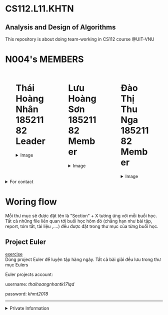 # CS112.L11.KHTN
## Analysis and Design of Algorithms
This repository is about doing team-working in CS112 course @UIT-VNU

<!-- Members:  
|ID         |Name               |Email                 |Role    |
|-----------|-------------------|----------------------|--------|
|18521182   |Thái Hoàng Nhân    |18521182@gm.uit.edu.vn|Leader  |
|18521135   |Đào Thị Thu Nga    |18521135@gm.uit.edu.vn|Member  |
|18521348   |Lưu Hoàng Sơn      |18521348@gm.uit.edu.vn|Member  | -->
<!--  -->
<link rel="stylesheet" href="https://stackpath.bootstrapcdn.com/font-awesome/4.7.0/css/font-awesome.min.css" integrity="sha384-wvfXpqpZZVQGK6TAh5PVlGOfQNHSoD2xbE+QkPxCAFlNEevoEH3Sl0sibVcOQVnN" crossorigin="anonymous">

<script src='https://cdnjs.cloudflare.com/ajax/libs/mathjax/2.7.5/MathJax.js?config=TeX-MML-AM_CHTML' async></script>

# N004's MEMBERS
<div style="display:flex; width:100%">
        <div style="width:20%;margin: 0px auto">
            <h1>Thái Hoàng Nhân<br> 18521182 <br /> Leader </h1>
            <details>
                <summary>Image</summary>
                <img style="width:100%"
                    src="https://raw.githubusercontent.com/hoangnhancs/CS112.L11.KHTN/master/resources/images/HoangNhan.png">
            </details>
        </div>
        <br>
        <div style="width:20% ;margin:0px auto">
            <h1>Lưu Hoàng Sơn<br>18521182 <br /> Member</h1>
            <details>
                <summary>Image</summary>
                <img style="width:100%"
                    src="https://raw.githubusercontent.com/hoangnhancs/CS112.L11.KHTN/master/resources/images/HoangSon.png">
            </details>
        </div>
        <br>
        <div style="width:20%; margin:0px auto">
            <h1>Đào Thị Thu Nga<br> 18521182 <br /> Member </h1>
            <details>
                <summary>Image</summary>
                <img style="width:100%"
                    src="https://raw.githubusercontent.com/hoangnhancs/CS112.L11.KHTN/master/resources/images/ThuNga.png">
            </details>
        </div>
    </div>

<details>
    <summary>For contact</summary>
    <p>Thái Hoàng Nhân: 18521182@gm.uit.edu.vn or <a href="https://github.com/hoangnhancs">github</a> or <a href="https://www.facebook.com/profile.php?id=100027617961231">facebook</a></p>
    <p>Lưu Hoàng Sơn: 18521182@gm.uit.edu.vn or <a href="https://github.com/sonlhcsuit">github</a> or <a href="https://www.facebook.com/sjIv3r">facebook</a></p>
    <p>Đào Thị Thu Nga: 18521182@gm.uit.edu.vn or <a href="https://github.com/DAOTHITHUNGA">github</a> or <a href="https://www.facebook.com/vonguocmo03092000">facebook</a></p>
</details>
<!--  -->

# Woring flow 

Mỗi thư mục sẽ được đặt tên là "Section" + X tương ứng với mỗi buổi học.   
Tất cả những file liên quan tới buổi học hôm đó (chẳng hạn như bài tập, report, tóm tắt, tài liệu ,....) đều được đặt trong thư mục của từng buổi học.

## Project Euler
<a href="https://projecteuler.net">exercise</a>  
Dùng project Euler để luyện tập hàng ngày. Tất cả bài giải đều lưu trong thư mục Eulers 

<p>Euler projects account: </p>
<p>username: <i>thaihoangnhantk17lqd</i></p>
<p>password: <i>khmt2018</i></p>

-----------------------------

<details>
<summary>Private Information</summary>
<h1>WeCode</h1>
<a href="https://khmt.uit.edu.vn/laptrinh/cs112-2021/login">wecode assignment</a>
<p>username: <i>n004</i></p>
</details>

